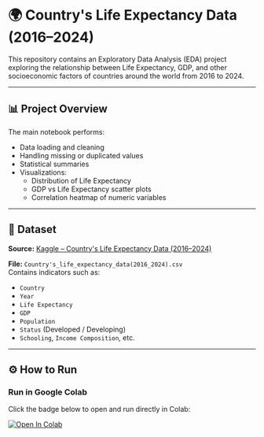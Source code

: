 # 🌍 Country's Life Expectancy Data (2016–2024)

This repository contains an Exploratory Data Analysis (EDA) project exploring the relationship between Life Expectancy, GDP, and other socioeconomic factors of countries around the world from 2016 to 2024.

---

## 📊 Project Overview
The main notebook performs:
- Data loading and cleaning  
- Handling missing or duplicated values  
- Statistical summaries  
- Visualizations:
  - Distribution of Life Expectancy  
  - GDP vs Life Expectancy scatter plots  
  - Correlation heatmap of numeric variables  

---

## 🧠 Dataset
**Source:** [Kaggle – Country's Life Expectancy Data (2016–2024)](https://www.kaggle.com/datasets/sudhakumari1/countrys-life-expectancy-data2016-2024)

**File:** `Country's_life_expectancy_data(2016_2024).csv`  
Contains indicators such as:
- `Country`
- `Year`
- `Life Expectancy`
- `GDP`
- `Population`
- `Status` (Developed / Developing)
- `Schooling`, `Income Composition`, etc.

---

## ⚙️ How to Run

### Run in Google Colab
Click the badge below to open and run directly in Colab:

[![Open In Colab](https://colab.research.google.com/assets/colab-badge.svg)](
https://colab.research.google.com/github/patcharawanchr/Country-s-life-expectancy-data-2016-2024-/blob/main/Country's_life_expectancy_data(2016_2024).ipynb)


